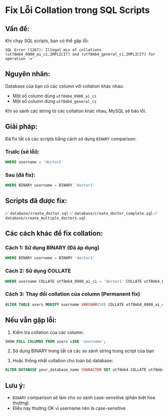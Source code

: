 # Fix Lỗi Collation trong SQL Scripts

## Vấn đề:

Khi chạy SQL scripts, bạn có thể gặp lỗi:
```
SQL Error (1267): Illegal mix of collations (utf8mb4_0900_ai_ci,IMPLICIT) and (utf8mb4_general_ci,IMPLICIT) for operation '='
```

## Nguyên nhân:

Database của bạn có các column với collation khác nhau:
- Một số column dùng `utf8mb4_0900_ai_ci`
- Một số column dùng `utf8mb4_general_ci`

Khi so sánh các string từ các collation khác nhau, MySQL sẽ báo lỗi.

## Giải pháp:

Đã fix tất cả các scripts bằng cách sử dụng `BINARY` comparison:

### Trước (sẽ lỗi):
```sql
WHERE username = 'doctor1'
```

### Sau (đã fix):
```sql
WHERE BINARY username = BINARY 'doctor1'
```

## Scripts đã được fix:

✅ `database/create_doctor.sql`
✅ `database/create_doctor_complete.sql`
✅ `database/create_multiple_doctors.sql`

## Các cách khác để fix collation:

### Cách 1: Sử dụng BINARY (Đã áp dụng)
```sql
WHERE BINARY username = BINARY 'doctor1'
```

### Cách 2: Sử dụng COLLATE
```sql
WHERE username COLLATE utf8mb4_0900_ai_ci = 'doctor1' COLLATE utf8mb4_0900_ai_ci
```

### Cách 3: Thay đổi collation của column (Permanent fix)
```sql
ALTER TABLE users MODIFY username VARCHAR(50) COLLATE utf8mb4_0900_ai_ci;
```

## Nếu vẫn gặp lỗi:

1. Kiểm tra collation của các column:
```sql
SHOW FULL COLUMNS FROM users LIKE 'username';
```

2. Sử dụng BINARY trong tất cả các so sánh string trong script của bạn

3. Hoặc thống nhất collation cho toàn bộ database:
```sql
ALTER DATABASE your_database_name CHARACTER SET utf8mb4 COLLATE utf8mb4_0900_ai_ci;
```

## Lưu ý:

- `BINARY` comparison sẽ làm cho so sánh case-sensitive (phân biệt hoa thường)
- Điều này thường OK vì username nên là case-sensitive

